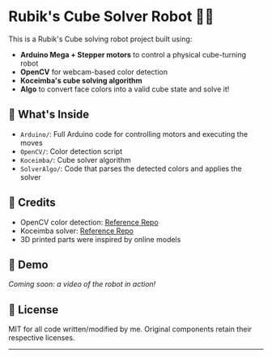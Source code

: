 # Rubik's Cube Solver Robot 🤖🧊

This is a Rubik's Cube solving robot project built using:
- **Arduino Mega + Stepper motors** to control a physical cube-turning robot
- **OpenCV** for webcam-based color detection 
- **Koceimba's cube solving algorithm**
- **Algo** to convert face colors into a valid cube state and solve it!

## 🧱 What's Inside

- `Arduino/`: Full Arduino code for controlling motors and executing the moves
- `OpenCV/`: Color detection script
- `Koceimba/`: Cube solver algorithm 
- `SolverAlgo/`: Code that parses the detected colors and applies the solver

## 🙏 Credits

- OpenCV color detection: [Reference Repo]([https://github.com/username/color-detector](https://github.com/prahalad12345/cubesolver/blob/main/colorreader.py))  
- Koceimba solver: [Reference Repo]([https://github.com/username/koceimba-solver](https://github.com/prahalad12345/cubesolver/blob/main/solver.py))
- 3D printed parts were inspired by online models

## 🎥 Demo

*Coming soon: a video of the robot in action!*

## 📜 License

MIT for all code written/modified by me. Original components retain their respective licenses.

---

